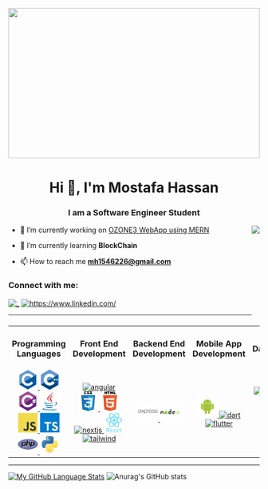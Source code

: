 <p align="center">
  <img src="https://media.tenor.com/QN-H0zpiVucAAAAC/hunter-x-hunter-anime.gif" width="100%" height=300>
</p>
<h1 align="center">Hi 👋, I'm Mostafa Hassan</h1>
<h3 align="center">I am a Software Engineer Student</h3>
<img src="https://78.media.tumblr.com/95f02d55724b631531d0b32dbd001297/tumblr_p177vracYv1wh4uq0o1_1280.gif" align="right" height=200>

- 🔭 I’m currently working on [OZONE3 WebApp using MERN](https://github.com/TheMostafax/Ozone3-WebApp-MERN.git)

- 🌱 I’m currently learning **BlockChain**

- 📫 How to reach me **mh1546226@gmail.com**




<h3 align="left">Connect with me:</h3>
<p align="left">
<a href="https://instagram.com/_" target="blank"><img align="center" src="https://raw.githubusercontent.com/rahuldkjain/github-profile-readme-generator/master/src/images/icons/Social/instagram.svg" alt="_" height="30" width="40" /></a>
<a href="https://linkedin.com/in/https://www.linkedin.com/" target="blank"><img align="center" src="https://raw.githubusercontent.com/rahuldkjain/github-profile-readme-generator/master/src/images/icons/Social/linked-in-alt.svg" alt="https://www.linkedin.com/" height="30" width="40" /></a>
</p>


  <hr>

<table>

  <tr>
    <td align="center">
      <h3>Programming Languages</h3>
    </td>
    <td align="center">
      <h3>Front End Development</h3>
    </td>
    <td align="center">
      <h3>Backend End Development</h3>
    </td>
    <td align="center">
      <h3>Mobile App Development</h3>
    </td>
    <td align="center">
      <h3>Database</h3>
    </td>
  </tr>
  <tr>
    <td align="center">
      <a href="https://www.cprogramming.com/" target="_blank" rel="noreferrer">
        <img src="https://raw.githubusercontent.com/devicons/devicon/master/icons/c/c-original.svg" alt="c" width="40" height="40"/>
      </a>
      <a href="https://www.w3schools.com/cpp/" target="_blank" rel="noreferrer">
        <img src="https://raw.githubusercontent.com/devicons/devicon/master/icons/cplusplus/cplusplus-original.svg" alt="cplusplus" width="40" height="40"/>
      </a>
      <a href="https://www.w3schools.com/cs/" target="_blank" rel="noreferrer">
        <img src="https://raw.githubusercontent.com/devicons/devicon/master/icons/csharp/csharp-original.svg" alt="csharp" width="40" height="40"/>
      </a>
      <a href="https://www.java.com" target="_blank" rel="noreferrer">
        <img src="https://raw.githubusercontent.com/devicons/devicon/master/icons/java/java-original.svg" alt="java" width="40" height="40"/>
      </a>
      <a href="https://developer.mozilla.org/en-US/docs/Web/JavaScript" target="_blank" rel="noreferrer">
        <img src="https://raw.githubusercontent.com/devicons/devicon/master/icons/javascript/javascript-original.svg" alt="javascript" width="40" height="40"/>
      </a>
      <a href="https://www.typescriptlang.org/" target="_blank" rel="noreferrer">
        <img src="https://raw.githubusercontent.com/devicons/devicon/master/icons/typescript/typescript-original.svg" alt="typescript" width="40" height="40"/>
      </a>
      <a href="https://www.php.net" target="_blank" rel="noreferrer">
        <img src="https://raw.githubusercontent.com/devicons/devicon/master/icons/php/php-original.svg" alt="php" width="40" height="40"/>
      </a>
      <a href="https://www.python.org" target="_blank" rel="noreferrer">
       <img src="https://raw.githubusercontent.com/devicons/devicon/master/icons/python/python-original.svg" alt="python" width="40" height="40"/>
      </a>
    </td>
    <td align="center">
      <a href="https://angular.io" target="_blank" rel="noreferrer">
        <img src="https://angular.io/assets/images/logos/angular/angular.svg" alt="angular" width="40" height="40"/>
      </a>
      <a href="https://www.w3schools.com/css/" target="_blank" rel="noreferrer">
        <img src="https://raw.githubusercontent.com/devicons/devicon/master/icons/css3/css3-original-wordmark.svg" alt="css3" width="40" height="40"/>
      </a>
      <a href="https://www.w3.org/html/" target="_blank" rel="noreferrer">
        <img src="https://raw.githubusercontent.com/devicons/devicon/master/icons/html5/html5-original-wordmark.svg" alt="html5" width="40" height="40"/>
      </a>
      <a href="https://nextjs.org/" target="_blank" rel="noreferrer">
        <img src="https://cdn.worldvectorlogo.com/logos/nextjs-2.svg" alt="nextjs" width="40" height="40"/>
      </a>
      <a href="https://reactjs.org/" target="_blank" rel="noreferrer">
        <img src="https://raw.githubusercontent.com/devicons/devicon/master/icons/react/react-original-wordmark.svg" alt="react" width="40" height="40"/>
      </a>
      <a href="https://tailwindcss.com/" target="_blank" rel="noreferrer">
        <img src="https://www.vectorlogo.zone/logos/tailwindcss/tailwindcss-icon.svg" alt="tailwind" width="40" height="40"/>
      </a>
    </td>
    <td align="center">
      <a href="https://expressjs.com" target="_blank" rel="noreferrer">
        <img src="https://raw.githubusercontent.com/devicons/devicon/master/icons/express/express-original-wordmark.svg" alt="express" width="40" height="40"/>
      </a>
      <a href="https://nodejs.org" target="_blank" rel="noreferrer">
        <img src="https://raw.githubusercontent.com/devicons/devicon/master/icons/nodejs/nodejs-original-wordmark.svg" alt="nodejs" width="40" height="40"/>
      </a>
    </td>
    <td align="center">
      <a href="https://developer.android.com" target="_blank" rel="noreferrer">
        <img src="https://raw.githubusercontent.com/devicons/devicon/master/icons/android/android-original-wordmark.svg" alt="android" width="40" height="40"/>
      </a>
      <a href="https://dart.dev" target="_blank" rel="noreferrer">
        <img src="https://www.vectorlogo.zone/logos/dartlang/dartlang-icon.svg" alt="dart" width="40" height="40"/>
      </a>
      <a href="https://flutter.dev" target="_blank" rel="noreferrer">
        <img src="https://www.vectorlogo.zone/logos/flutterio/flutterio-icon.svg" alt="flutter" width="40" height="40"/>
      </a>
    </td>
    <td align="center">
      <a href="https://firebase.google.com/" target="_blank" rel="noreferrer">
        <img src="https://www.vectorlogo.zone/logos/firebase/firebase-icon.svg" alt="firebase" width="40" height="40"/>
      </a>
      <a href="https://www.mongodb.com/" target="_blank" rel="noreferrer">
        <img src="https://raw.githubusercontent.com/devicons/devicon/master/icons/mongodb/mongodb-original-wordmark.svg" alt="mongodb" width="40"height="40"/>
      </a>
      <a href="https://www.mysql.com/" target="_blank" rel="noreferrer">
        <img src="https://raw.githubusercontent.com/devicons/devicon/master/icons/mysql/mysql-original-wordmark.svg" alt="mysql" width="40" height="40"/>
      </a>
    </td>
  </tr>
</table>


<hr>


[![My GitHub Language Stats](https://github-readme-stats.vercel.app/api/top-langs/?username=TheMostafax&langs_count=4&theme=nightowl)]()
![Anurag's GitHub stats](https://github-readme-stats.vercel.app/api?username=TheMostafax&theme=outrun&show_icons=true)
